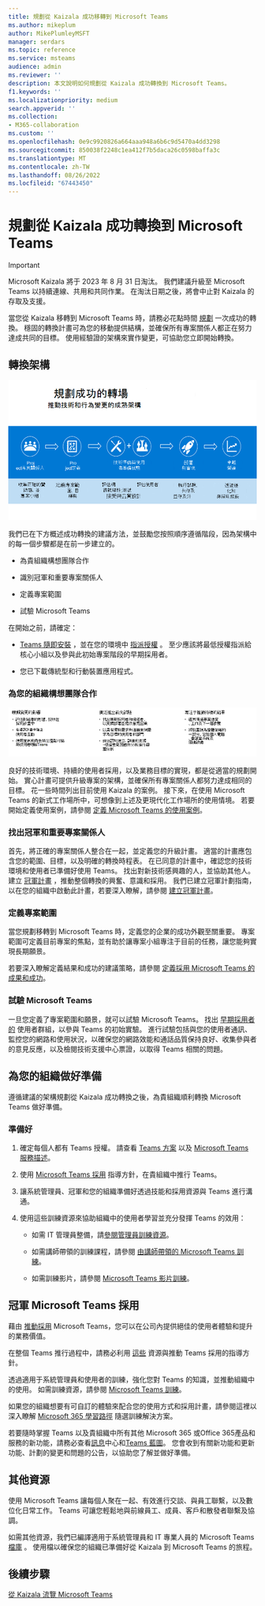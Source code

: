 ```yaml
---
title: 規劃從 Kaizala 成功移轉到 Microsoft Teams
ms.author: mikeplum
author: MikePlumleyMSFT
manager: serdars
ms.topic: reference
ms.service: msteams
audience: admin
ms.reviewer: ''
description: 本文說明如何規劃從 Kaizala 成功轉換到 Microsoft Teams。
f1.keywords: ''
ms.localizationpriority: medium
search.appverid: ''
ms.collection:
- M365-collaboration
ms.custom: ''
ms.openlocfilehash: 0e9c9920826a664aaa948a6b6c9d5470a4dd3298
ms.sourcegitcommit: 850038f2248c1ea412f7b5daca26c0598baffa3c
ms.translationtype: MT
ms.contentlocale: zh-TW
ms.lasthandoff: 08/26/2022
ms.locfileid: "67443450"
---
```

# <a name="planning-for-a-successful-transition-from-kaizala-to-microsoft-teams"></a>規劃從 Kaizala 成功轉換到 Microsoft Teams

> [!Important]
> Microsoft Kaizala 將于 2023 年 8 月 31 日淘汰。 我們建議升級至 Microsoft Teams 以持續連線、共用和共同作業。 在淘汰日期之後，將會中止對 Kaizala 的存取及支援。

當您從 Kaizala 移轉到 Microsoft Teams 時，請務必花點時間 [規劃](/microsoftteams/deploy-enterprise-setup?tabs=ChatTeamsChannels#plan-your-deployment) 一次成功的轉換。 穩固的轉換計畫可為您的移動提供結構，並確保所有專案關係人都正在努力達成共同的目標。 使用經驗證的架構來實作變更，可協助您立即開始轉換。

## <a name="transition-framework"></a>轉換架構

![描繪轉場指導方針的影像](media/plan-for-successful-transition.png)

我們已在下方概述成功轉換的建議方法，並鼓勵您按照順序遵循階段，因為架構中的每一個步驟都是在前一步建立的。

- 為貴組織構想團隊合作

- 識別冠軍和重要專案關係人

- 定義專案範圍

- 試驗 Microsoft Teams

在開始之前，請確定：

- [Teams 隨即安裝](/microsoftteams/get-clients) ，並在您的環境中 [指派授權](/office365/servicedescriptions/teams-service-description) 。 至少應該將最低授權指派給核心小組以及參與此初始專案階段的早期採用者。

- 您已下載傳統型和行動裝置應用程式。

### <a name="envision-teamwork-for-your-organization"></a>為您的組織構想團隊合作

![描述其他轉場指引的影像](media/kaizala-framework-guidance.png)

良好的技術環境、持續的使用者採用，以及業務目標的實現，都是從適當的規劃開始。 實心計畫可提供升級專案的架構，並確保所有專案關係人都努力達成相同的目標。 花一些時間列出目前使用 Kaizala 的案例。 接下來，在使用 Microsoft Teams 的新式工作場所中，可想像到上述及更現代化工作場所的使用情境。 若要開始定義使用案例，請參閱 [定義 Microsoft Teams 的使用案例](/microsoftteams/teams-adoption-define-usage-scenarios)。

### <a name="identify-champions-and-critical-stakeholders"></a>找出冠軍和重要專案關係人

首先，將正確的專案關係人整合在一起，並定義您的升級計畫。 適當的計畫應包含您的範圍、目標，以及明確的轉換時程表。 在已同意的計畫中，確認您的技術環境和使用者已準備好使用 Teams。 找出對新技術感興趣的人，並協助其他人。 建立 [冠軍計畫](/microsoftteams/teams-adoption-create-champions-program) ，推動整個轉換的興奮、意識和採用。 我們已建立冠軍計劃指南，以在您的組織中啟動此計畫，若要深入瞭解，請參閱 [建立冠軍計畫](https://view.officeapps.live.com/op/view.aspx?src=https://fto365dev.blob.core.windows.net:443/media/Default/DocResources/Adoption/Build_Champions_Program_Guide.pptx)。

### <a name="define-your-project-scope"></a>定義專案範圍

當您規劃移轉到 Microsoft Teams 時，定義您的企業的成功外觀至關重要。  專案範圍可定義目前專案的焦點，並有助於讓專案小組專注于目前的任務，讓您能夠實現長期願景。

若要深入瞭解定義結果和成功的建議策略，請參閱 [定義採用 Microsoft Teams 的成果和成功](/microsoftteams/teams-adoption-define-outcomes)。

### <a name="pilot-microsoft-teams"></a>試驗 Microsoft Teams

一旦您定義了專案範圍和願景，就可以試驗 Microsoft Teams。 找出 [早期採用者的](/microsoftteams/teams-adoption-onboard-early-adopters) 使用者群組，以參與 Teams 的初始實驗。 進行試驗包括與您的使用者通訊、監控您的網路和使用狀況，以確保您的網路效能和通話品質保持良好、收集參與者的意見反應，以及檢閱技術支援中心票證，以取得 Teams 相關的問題。

## <a name="prepare-your-organization"></a>為您的組織做好準備

遵循建議的架構規劃從 Kaizala 成功轉換之後，為貴組織順利轉換 Microsoft Teams 做好準備。

### <a name="get-ready"></a>準備好

 1. 確定每個人都有 Teams 授權。 請查看 [Teams 方案](https://www.microsoft.com/microsoft-teams/compare-microsoft-teams-options?activetab=pivot%3aprimaryr1) 以及 [Microsoft Teams 服務描述](/office365/servicedescriptions/teams-service-description)。

 2. 使用 [Microsoft Teams 採用](https://adoption.microsoft.com/microsoft-teams/#get-started) 指導方針，在貴組織中推行 Teams。

 3. 讓系統管理員、冠軍和您的組織準備好透過技能和採用資源與 Teams 進行溝通。  

 4. 使用這些訓練資源來協助組織中的使用者學習並充分發揮 Teams 的效用：

    - 如需 IT 管理員整備，請[參閱管理員訓練資源](/microsoftteams/itadmin-readiness)。

    - 如需講師帶領的訓練課程，請參閱 [由講師帶領的 Microsoft Teams 訓練](/microsoftteams/instructor-led-training-teams-landing-page)。
  
    - 如需訓練影片，請參閱 [Microsoft Teams 影片訓練](https://support.microsoft.com/office/microsoft-teams-video-training-4f108e54-240b-4351-8084-b1089f0d21d7?ui=en-us&rs=en-us&ad=us)。

## <a name="champion-microsoft-teams-adoption"></a>冠軍 Microsoft Teams 採用

藉由 [推動採用](/microsoftteams/teams-adoption-get-started) Microsoft Teams，您可以在公司內提供絕佳的使用者體驗和提升的業務價值。

在整個 Teams 推行過程中，請務必利用 [這些](/microsoftteams/adopt-microsoft-teams-landing-page) 資源與推動 Teams 採用的指導方針。

透過適用于系統管理員和使用者的訓練，強化您對 Teams 的知識，並推動組織中的使用。 如需訓練資源，請參閱 [Microsoft Teams 訓練](/microsoftteams/training-microsoft-teams-landing-page)。

如果您的組織想要有可自訂的體驗來配合您的使用方式和採用計畫，請參閱這裡以深入瞭解 [Microsoft 365 學習路徑](https://adoption.microsoft.com/microsoft-365-learning-pathways/) 隨選訓練解決方案。

若要隨時掌握 Teams 以及貴組織中所有其他 Microsoft 365 或Office 365產品和服務的新功能，請務必查看[訊息](https://admin.microsoft.com/AdminPortal/Home?ref=/MessageCenter)中心和[Teams 藍圖](https://www.microsoft.com/microsoft-365/roadmap?rtc=2&filters=Microsoft%20Teams)。 您會收到有關新功能和更新功能、計劃的變更和問題的公告，以協助您了解並做好準備。

## <a name="additional-resources"></a>其他資源

使用 Microsoft Teams 讓每個人聚在一起、有效進行交談、與員工聯繫，以及數位化日常工作。 Teams 可讓您輕鬆地與前線員工、成員、客戶和散發者聯繫及協調。

如需其他資源，我們已編譯適用于系統管理員和 IT 專業人員的 Microsoft Teams [檔庫](/microsoftteams/) 。 使用檔以確保您的組織已準備好從 Kaizala 到 Microsoft Teams 的旅程。

## <a name="next-steps"></a>後續步驟

<a name="ControlSyncThroughput"> </a>

[從 Kaizala 流覽 Microsoft Teams](/MicrosoftTeams/navigate-teams)
